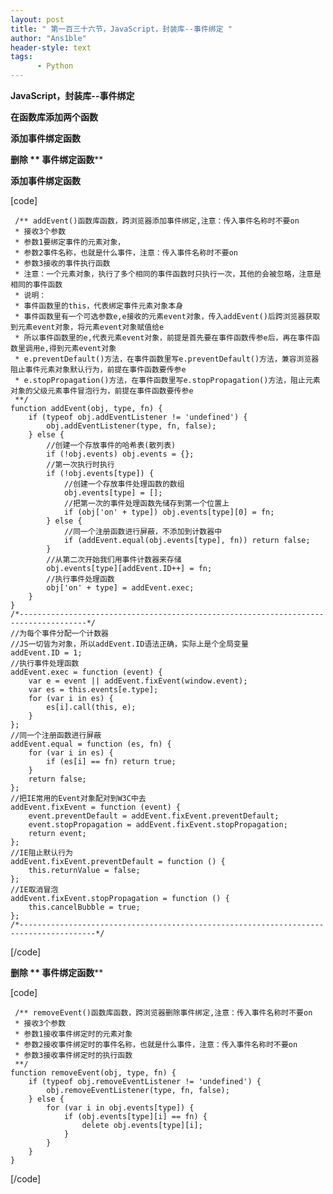 ```yaml
---
layout: post
title: " 第一百三十六节，JavaScript，封装库--事件绑定 "
author: "Ans1ble"
header-style: text
tags:
      - Python
---
```


**JavaScript，封装库--事件绑定**



**在函数库添加两个函数**

****添加事件绑定函数****

****删除 ** **事件绑定函数********



************添加事件绑定函数************

[code]

     /** addEvent()函数库函数，跨浏览器添加事件绑定,注意：传入事件名称时不要on
     * 接收3个参数
     * 参数1要绑定事件的元素对象，
     * 参数2事件名称，也就是什么事件，注意：传入事件名称时不要on
     * 参数3接收的事件执行函数
     * 注意：一个元素对象，执行了多个相同的事件函数时只执行一次，其他的会被忽略，注意是相同的事件函数
     * 说明：
     * 事件函数里的this，代表绑定事件元素对象本身
     * 事件函数里有一个可选参数e,e接收的元素event对象，传入addEvent()后跨浏览器获取到元素event对象，将元素event对象赋值给e
     * 所以事件函数里的e,代表元素event对象，前提是首先要在事件函数传参e后，再在事件函数里调用e,得到元素event对象
     * e.preventDefault()方法，在事件函数里写e.preventDefault()方法，兼容浏览器阻止事件元素对象默认行为，前提在事件函数要传参e
     * e.stopPropagation()方法，在事件函数里写e.stopPropagation()方法，阻止元素对象的父级元素事件冒泡行为，前提在事件函数要传参e
     **/
    function addEvent(obj, type, fn) {
        if (typeof obj.addEventListener != 'undefined') {
            obj.addEventListener(type, fn, false);
        } else {
            //创建一个存放事件的哈希表(散列表)
            if (!obj.events) obj.events = {};
            //第一次执行时执行
            if (!obj.events[type]) {
                //创建一个存放事件处理函数的数组
                obj.events[type] = [];
                //把第一次的事件处理函数先储存到第一个位置上
                if (obj['on' + type]) obj.events[type][0] = fn;
            } else {
                //同一个注册函数进行屏蔽，不添加到计数器中
                if (addEvent.equal(obj.events[type], fn)) return false;
            }
            //从第二次开始我们用事件计数器来存储
            obj.events[type][addEvent.ID++] = fn;
            //执行事件处理函数
            obj['on' + type] = addEvent.exec;
        }
    }
    /*-------------------------------------------------------------------------------------*/
    //为每个事件分配一个计数器
    //JS一切皆为对象，所以addEvent.ID语法正确，实际上是个全局变量
    addEvent.ID = 1;
    //执行事件处理函数
    addEvent.exec = function (event) {
        var e = event || addEvent.fixEvent(window.event);
        var es = this.events[e.type];
        for (var i in es) {
            es[i].call(this, e);
        }
    };
    //同一个注册函数进行屏蔽
    addEvent.equal = function (es, fn) {
        for (var i in es) {
            if (es[i] == fn) return true;
        }
        return false;
    };
    //把IE常用的Event对象配对到W3C中去
    addEvent.fixEvent = function (event) {
        event.preventDefault = addEvent.fixEvent.preventDefault;
        event.stopPropagation = addEvent.fixEvent.stopPropagation;
        return event;
    };
    //IE阻止默认行为
    addEvent.fixEvent.preventDefault = function () {
        this.returnValue = false;
    };
    //IE取消冒泡
    addEvent.fixEvent.stopPropagation = function () {
        this.cancelBubble = true;
    };
    /*---------------------------------------------------------------------------------------*/
[/code]



****删除 ** **事件绑定函数********

[code]

     /** removeEvent()函数库函数，跨浏览器删除事件绑定,注意：传入事件名称时不要on
     * 接收3个参数
     * 参数1接收事件绑定时的元素对象
     * 参数2接收事件绑定时的事件名称，也就是什么事件，注意：传入事件名称时不要on
     * 参数3接收事件绑定时的执行函数
     **/
    function removeEvent(obj, type, fn) {
        if (typeof obj.removeEventListener != 'undefined') {
            obj.removeEventListener(type, fn, false);
        } else {
            for (var i in obj.events[type]) {
                if (obj.events[type][i] == fn) {
                    delete obj.events[type][i];
                }
            }
        }
    }
[/code]



